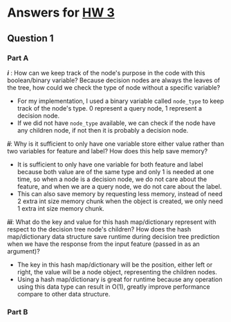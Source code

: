 # Answers for [HW 3](./questions/princML_hw03-1.pdf)

## Question 1

### Part A

***i*** : How can we keep track of the node's purpose in the code with this boolean/binary variable? Because decision nodes are always the leaves of the tree, how could we check the type of node without a specific variable?

- For my implementation, I used a binary variable called `node_type` to keep track of the node's type. 0 represent a query node, 1 represent a decision node.
- If we did not have `node_type` available, we can check if the node have any children node, if not then it is probably a decision node.

***ii***: Why is it sufficient to only have one variable store either value rather than two variables for feature and label? How does this help save memory?

- It is sufficient to only have one variable for both feature and label because both value are of the same type and only 1 is needed at one time, so when a node is a decision node, we do not care about the feature, and when we are a query node, we do not care about the label.
- This can also save memory by requesting less memory, instead of need 2 extra int size memory chunk when the object is created, we only need 1 extra int size memory chunk.

***iii***: What do the key and value for this hash map/dictionary represent with respect to the decision tree node's children? How does the hash map/dictionary data structure save runtime during decision tree prediction when we have the response from the input feature (passed in as an argument)?

- The key in this hash map/dictionary will be the position, either left or right, the value will be a node object, representing the children nodes.
- Using a hash map/dictionary is great for runtime because any operation using this data type can result in O(1), greatly improve performance compare to other data structure.

### Part B


